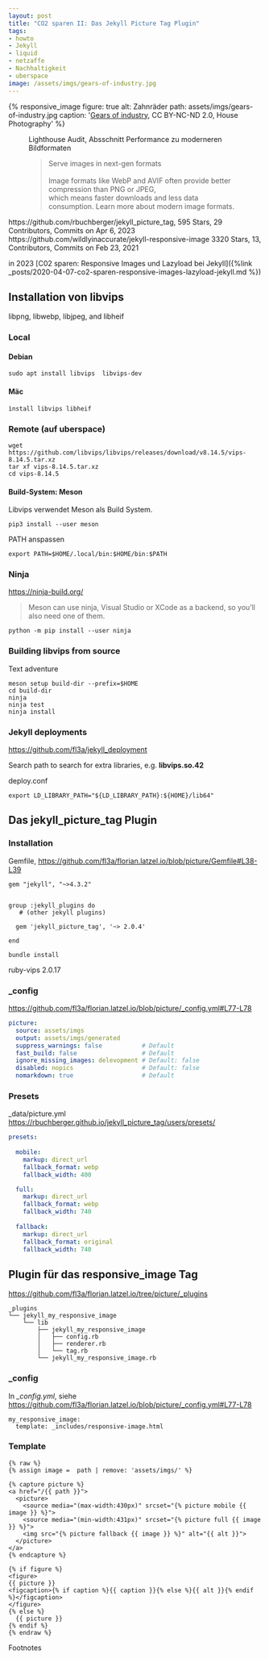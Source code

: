 ```yaml
---
layout: post
title: "CO2 sparen II: Das Jekyll Picture Tag Plugin"
tags:
- howto
- Jekyll
- liquid
- netzaffe
- Nachhaltigkeit
- uberspace
image: /assets/imgs/gears-of-industry.jpg 
---
```

{% responsive_image figure: true alt: Zahnräder
path: assets/imgs/gears-of-industry.jpg 
caption: '<a href="https://www.flickr.com/photos/housephotography/953871961/">Gears of industry</a>,
CC BY-NC-ND 2.0, House Photography' %}


<figure>
<figcaption>Lighthouse Audit, Absschnitt Performance zu moderneren Bildformaten</figcaption>
<blockquote>
Serve images in next-gen formats<br />   
<br />
Image formats like WebP and AVIF often provide better compression than PNG or JPEG,<br />    
which means faster downloads and less data consumption. Learn more about modern image formats.
</blockquote>
</figure>
https://github.com/rbuchberger/jekyll_picture_tag, 595 Stars, 29 Contributors, Commits on Apr 6, 2023
https://github.com/wildlyinaccurate/jekyll-responsive-image 3320 Stars, 13, Contributors, Commits on Feb 23, 2021

in 2023 [C02 sparen: Responsive Images und Lazyload bei Jekyll]({%link _posts/2020-04-07-co2-sparen-responsive-images-lazyload-jekyll.md %})

<!--break-->
## Installation von libvips 

libpng, libwebp, libjpeg, and libheif 

### Local


#### Debian
```
sudo apt install libvips  libvips-dev                             
```

#### Mäc

```
ìnstall libvips libheif
```

### Remote (auf uberspace) 

```
wget https://github.com/libvips/libvips/releases/download/v8.14.5/vips-8.14.5.tar.xz
tar xf vips-8.14.5.tar.xz
cd vips-8.14.5
```

#### Build-System: Meson 

Libvips verwendet Meson als Build System.

```
pip3 install --user meson
```
PATH anspassen

```
export PATH=$HOME/.local/bin:$HOME/bin:$PATH
```

### Ninja

https://ninja-build.org/

> Meson can use ninja, Visual Studio or XCode as a backend, so you’ll also need one of them.
```
python -m pip install --user ninja
```

### Building libvips from source 

Text adventure


```
meson setup build-dir --prefix=$HOME
cd build-dir
ninja
ninja test
ninja install
```

### Jekyll deployments

https://github.com/fl3a/jekyll_deployment

Search path to search for extra libraries, e.g. **libvips.so.42** 

deploy.conf
```
export LD_LIBRARY_PATH="${LD_LIBRARY_PATH}:${HOME}/lib64"
```

## Das jekyll_picture_tag Plugin


### Installation

Gemfile, https://github.com/fl3a/florian.latzel.io/blob/picture/Gemfile#L38-L39

```
gem "jekyll", "~>4.3.2"


group :jekyll_plugins do
   # (other jekyll plugins)

  gem 'jekyll_picture_tag', '~> 2.0.4'

end
```

```
bundle install
```

ruby-vips 2.0.17

### _config

https://github.com/fl3a/florian.latzel.io/blob/picture/_config.yml#L77-L78


```yml
picture:
  source: assets/imgs
  output: assets/imgs/generated
  suppress_warnings: false           # Default
  fast_build: false                  # Default
  ignore_missing_images: delevopment # Default: false
  disabled: nopics                   # Default: false
  nomarkdown: true                   # Default
```

### Presets

 _data/picture.yml
 https://rbuchberger.github.io/jekyll_picture_tag/users/presets/

```yml
presets:
  
  mobile:
    markup: direct_url
    fallback_format: webp
    fallback_width: 400 

  full:
    markup: direct_url
    fallback_format: webp
    fallback_width: 740 
  
  fallback:
    markup: direct_url
    fallback_format: original
    fallback_width: 740 
```


## Plugin für das responsive_image Tag

https://github.com/fl3a/florian.latzel.io/tree/picture/_plugins

```
_plugins
└── jekyll_my_responsive_image
    └── lib
        ├── jekyll_my_responsive_image
        │   ├── config.rb
        │   ├── renderer.rb
        │   └── tag.rb
        └── jekyll_my_responsive_image.rb
```


### _config

In *_config.yml*, siehe https://github.com/fl3a/florian.latzel.io/blob/picture/_config.yml#L77-L78
```
my_responsive_image:
  template: _includes/responsive-image.html
```

### Template

```liquid
{% raw %}
{% assign image =  path | remove: 'assets/imgs/' %}

{% capture picture %}
<a href="/{{ path }}">
  <picture>
    <source media="(max-width:430px)" srcset="{% picture mobile {{ image }} %}">
    <source media="(min-width:431px)" srcset="{% picture full {{ image }} %}">
    <img src="{% picture fallback {{ image }} %}" alt="{{ alt }}">
  </picture>
</a>
{% endcapture %}

{% if figure %}
<figure>
{{ picture }}
<figcaption>{% if caption %}{{ caption }}{% else %}{{ alt }}{% endif %}</figcaption>
</figure>
{% else %}
  {{ picture }}
{% endif %}
{% endraw %}
```




Footnotes

[^picture]: [<picture>: The Picture element - mdm](https://developer.mozilla.org/en-US/docs/Web/HTML/Element/picture)
[^figure]: [<figure>: The Figure with Optional Caption element - mdm](https://developer.mozilla.org/en-US/docs/Web/HTML/Element/figure)
[^canipicture]: [Can i use: Picture element](https://caniuse.com/picture)
[^caniwebp]: [Can i use: WebP image format](https://caniuse.com/webp)
[^caniavif]: [Can i use: AVIF image format](https://caniuse.com/avif)
[^installlibvips]: <https://www.libvips.org/install.html>
